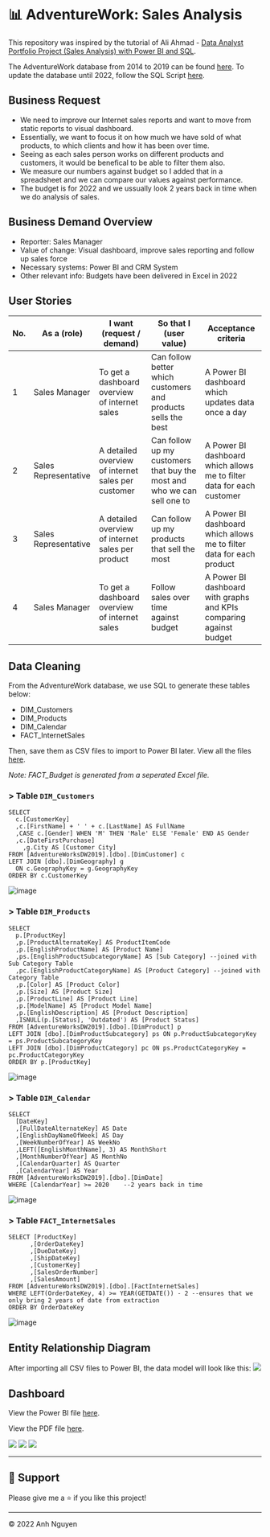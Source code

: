 # :bar_chart: AdventureWork: Sales Analysis
This repository was inspired by the tutorial of Ali Ahmad - [Data Analyst Portfolio Project (Sales Analysis) with Power BI and SQL](https://www.youtube.com/playlist?list=PLMfXakCUhXsEUtk8c0zWr4whamGxLhAu0). 

The AdventureWork database from 2014 to 2019 can be found [here](https://learn.microsoft.com/en-us/sql/samples/adventureworks-install-configure?view=sql-server-ver15&tabs=ssms). To update the database until 2022, follow the SQL Script [here](https://github.com/qanhnn12/AdventureWork-Sales-Analysis/blob/main/update_database.sql).

## Business Request
* We need to improve our Internet sales reports and want to move from static reports to visual dashboard.
* Essentially, we want to focus it on how much we have sold of what products, to which clients and how it has been over time.
* Seeing as each sales person works on different products and customers, it would be benefical to be able to filter them also.
* We measure our numbers against budget so I added that in a spreadsheet and we can compare our values against performance.
* The budget is for 2022 and we ussually look 2 years back in time when we do analysis of sales.

## Business Demand Overview
* Reporter: Sales Manager
* Value of change: Visual dashboard, improve sales reporting and follow up sales force
* Necessary systems: Power BI and CRM System
* Other relevant info: Budgets have been delivered in Excel in 2022

## User Stories
| **No.** | **As a (role)**      | **I want (request / demand)**                      | **So that I (user value)**                                               | **Acceptance criteria**                                               |
|---------|----------------------|----------------------------------------------------|--------------------------------------------------------------------------|-----------------------------------------------------------------------|
| 1       | Sales Manager        | To get a dashboard overview of internet sales      | Can follow better which customers and products sells the best            | A Power BI dashboard which updates data once a day                    |
| 2       | Sales Representative | A detailed overview of internet sales per customer | Can follow up my customers that buy the most and who we can sell one to | A Power BI dashboard which allows me to filter data for each customer |
| 3       | Sales Representative | A detailed overview of internet sales per product  | Can follow up my products that sell the most                            | A Power BI dashboard which allows me to filter data for each product  |
| 4       | Sales Manager        | To get a dashboard overview of internet sales      | Follow sales over time against budget                                    | A Power BI dashboard with graphs and KPIs comparing against budget    |

## Data Cleaning
From the AdventureWork database, we use SQL to generate these tables below:
* DIM_Customers
* DIM_Products
* DIM_Calendar
* FACT_InternetSales

Then, save them as CSV files to import to Power BI later. View all the files [here](https://github.com/qanhnn12/AdventureWork-Sales-Analysis/tree/main/Data%20Cleaning).

*Note: FACT_Budget is generated from a seperated Excel file.*

### > Table `DIM_Customers`
```TSQL
SELECT 
  c.[CustomerKey]
  ,c.[FirstName] + ' ' + c.[LastName] AS FullName
  ,CASE c.[Gender] WHEN 'M' THEN 'Male' ELSE 'Female' END AS Gender
  ,c.[DateFirstPurchase]
	,g.City AS [Customer City]
FROM [AdventureWorksDW2019].[dbo].[DimCustomer] c
LEFT JOIN [dbo].[DimGeography] g
  ON c.GeographyKey = g.GeographyKey
ORDER BY c.CustomerKey
```
![image](https://user-images.githubusercontent.com/84619797/210081674-04c93ed4-873c-4a88-a8b7-d6bdc86c540d.png)

### > Table `DIM_Products`
```TSQL
SELECT 
  p.[ProductKey]
  ,p.[ProductAlternateKey] AS ProductItemCode
  ,p.[EnglishProductName] AS [Product Name]
  ,ps.[EnglishProductSubcategoryName] AS [Sub Category] --joined with Sub Category Table
  ,pc.[EnglishProductCategoryName] AS [Product Category] --joined with Category Table
  ,p.[Color] AS [Product Color]
  ,p.[Size] AS [Product Size]
  ,p.[ProductLine] AS [Product Line]
  ,p.[ModelName] AS [Product Model Name]
  ,p.[EnglishDescription] AS [Product Description]
  ,ISNULL(p.[Status], 'Outdated') AS [Product Status]
FROM [AdventureWorksDW2019].[dbo].[DimProduct] p
LEFT JOIN [dbo].[DimProductSubcategory] ps ON p.ProductSubcategoryKey = ps.ProductSubcategoryKey
LEFT JOIN [dbo].[DimProductCategory] pc ON ps.ProductCategoryKey = pc.ProductCategoryKey
ORDER BY p.[ProductKey]
```
![image](https://user-images.githubusercontent.com/84619797/210082021-902047a1-4a4c-4655-817a-fc75947606c5.png)

### > Table `DIM_Calendar`
```TSQL
SELECT 
  [DateKey] 
  ,[FullDateAlternateKey] AS Date
  ,[EnglishDayNameOfWeek] AS Day
  ,[WeekNumberOfYear] AS WeekNo
  ,LEFT([EnglishMonthName], 3) AS MonthShort
  ,[MonthNumberOfYear] AS MonthNo
  ,[CalendarQuarter] AS Quarter 
  ,[CalendarYear] AS Year
FROM [AdventureWorksDW2019].[dbo].[DimDate]
WHERE [CalendarYear] >= 2020	--2 years back in time
```
![image](https://user-images.githubusercontent.com/84619797/210082248-3880cb1f-18d0-4010-950b-f46906f8a37b.png)

### > Table `FACT_InternetSales`
```TSQL
SELECT [ProductKey]
      ,[OrderDateKey]
      ,[DueDateKey]
      ,[ShipDateKey]
      ,[CustomerKey]
      ,[SalesOrderNumber]
      ,[SalesAmount]
FROM [AdventureWorksDW2019].[dbo].[FactInternetSales]
WHERE LEFT(OrderDateKey, 4) >= YEAR(GETDATE()) - 2 --ensures that we only bring 2 years of date from extraction
ORDER BY OrderDateKey
```
![image](https://user-images.githubusercontent.com/84619797/210082437-28e7a939-ccf1-466e-8269-6fb412035ace.png)

## Entity Relationship Diagram
After importing all CSV files to Power BI, the data model will look like this:
<img src="https://user-images.githubusercontent.com/84619797/210082856-5ac6a1c8-b7f1-4b8b-a02c-9884b371e391.png" >

## Dashboard

View the Power BI file [here](https://github.com/qanhnn12/AdventureWork-Sales-Analysis/blob/main/Dashboard%20AdventureWork.pbix).

View the PDF file [here](https://github.com/qanhnn12/AdventureWork-Sales-Analysis/blob/main/PDF%20Adventurework.pdf).

<img src="https://user-images.githubusercontent.com/84619797/210082886-1d08b8f4-478c-469e-8cd4-e5e6058ce447.png" >

<img src="https://user-images.githubusercontent.com/84619797/210083133-e5c7cf45-6956-4cc7-be54-2871e1d1f63e.png" >

<img src="https://user-images.githubusercontent.com/84619797/210083139-75de78ca-08ba-4d32-805c-0a84716462e3.png" >

---
## 👏 Support
Please give me a ⭐️ if you like this project!

---
© 2022 Anh Nguyen

